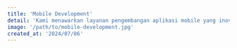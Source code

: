 ```yaml
---
title: 'Mobile Development'
detail: 'Kami menawarkan layanan pengembangan aplikasi mobile yang inovatif untuk platform iOS dan Android.'
image: '/path/to/mobile-development.jpg'
created_at: '2024/07/06'
---
```


